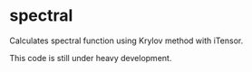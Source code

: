 # spectral
Calculates spectral function using Krylov method with iTensor.

This code is still under heavy development.

